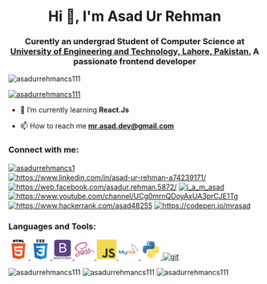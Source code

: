 
<h1 align="center">Hi 👋, I'm Asad Ur Rehman</h1>
<h3 align="center">Curently an undergrad Student of Computer Science at <a href="https://www.uet.edu.pk/">University of Engineering and Technology, Lahore, Pakistan.</a> A passionate frontend developer</h3>

<p align="left"> <img src="https://komarev.com/ghpvc/?username=asadurrehmancs111&label=Profile%20views&color=0e75b6&style=flat" alt="asadurrehmancs111" />
<p align="left"> <a href="https://github.com/ryo-ma/github-profile-trophy"><img src="https://github-profile-trophy.vercel.app/?username=asadurrehmancs111&theme=darkhub" alt="asadurrehmancs111" /></a> </p>

- 🌱 I’m currently learning **React.Js**

- 📫 How to reach me **mr.asad.dev@gmail.com**

<h3 align="left">Connect with me:</h3>
<p align="left">
<a href="https://twitter.com/asadurrehmancs1" target="blank"><img align="center" src="https://cdn.jsdelivr.net/npm/simple-icons@3.0.1/icons/twitter.svg" alt="asadurrehmancs1" height="30" width="40" /></a>
<a href="https://www.linkedin.com/in/asad-ur-rehman-a74239171/" target="blank"><img align="center" src="https://cdn.jsdelivr.net/npm/simple-icons@3.0.1/icons/linkedin.svg" alt="https://www.linkedin.com/in/asad-ur-rehman-a74239171/" height="30" width="40" /></a>
<a href="https://web.facebook.com/asadur.rehman.5872/" target="blank"><img align="center" src="https://cdn.jsdelivr.net/npm/simple-icons@3.0.1/icons/facebook.svg" alt="https://web.facebook.com/asadur.rehman.5872/" height="30" width="40" /></a>
<a href="https://instagram.com/i_a_m_asad" target="blank"><img align="center" src="https://cdn.jsdelivr.net/npm/simple-icons@3.0.1/icons/instagram.svg" alt="i_a_m_asad" height="30" width="40" /></a>
<a href="https://www.youtube.com/channel/UCg0mrnQDoyAxUA3prCJE1Tg" target="_blank"><img align="center" src="https://cdn.jsdelivr.net/npm/simple-icons@3.0.1/icons/youtube.svg" alt="https://www.youtube.com/channel/UCg0mrnQDoyAxUA3prCJE1Tg" height="30" width="40" /></a>
<a href="https://www.hackerrank.com/asad48255" target="blank"><img align="center" src="https://cdn.jsdelivr.net/npm/simple-icons@3.0.1/icons/hackerrank.svg" alt="https://www.hackerrank.com/asad48255" height="30" width="40" /></a>
<a href="https://codepen.io/mrasad" target="blank"><img align="center" src="https://cdn.jsdelivr.net/npm/simple-icons@3.0.1/icons/codepen.svg" alt="https://codepen.io/mrasad" height="30" width="40" /></a>
</p>

<h3 align="left">Languages and Tools:</h3>
<p align="left"> <a href="https://www.w3.org/html/" target="_blank"> <img src="https://raw.githubusercontent.com/devicons/devicon/master/icons/html5/html5-original-wordmark.svg" alt="html5" width="40" height="40"/> </a> <a href="https://www.w3schools.com/css/" target="_blank"> <img src="https://raw.githubusercontent.com/devicons/devicon/master/icons/css3/css3-original-wordmark.svg" alt="css3" width="40" height="40"/> </a><a href="https://getbootstrap.com" target="_blank"> <img src="https://raw.githubusercontent.com/devicons/devicon/master/icons/bootstrap/bootstrap-plain-wordmark.svg" alt="bootstrap" width="40" height="40"/> </a>
<a href="https://sass-lang.com" target="_blank"> <img src="https://raw.githubusercontent.com/devicons/devicon/master/icons/sass/sass-original.svg" alt="sass" width="40" height="40"/> </a> <a href="https://developer.mozilla.org/en-US/docs/Web/JavaScript" target="_blank"> <img src="https://raw.githubusercontent.com/devicons/devicon/master/icons/javascript/javascript-original.svg" alt="javascript" width="40" height="40"/> </a> <a href="https://www.mysql.com/" target="_blank"> <img src="https://raw.githubusercontent.com/devicons/devicon/master/icons/mysql/mysql-original-wordmark.svg" alt="mysql" width="40" height="40"/> </a> <a href="https://www.python.org" target="_blank">  <img src="https://raw.githubusercontent.com/devicons/devicon/master/icons/python/python-original.svg" alt="python" width="40" height="40"/> </a> <a href="https://git-scm.com/" target="_blank"> <img src="https://www.vectorlogo.zone/logos/git-scm/git-scm-icon.svg" alt="git" width="40" height="40"/> </a> </p>
<p>
  <img  src="https://github-readme-stats.vercel.app/api?username=asadurrehmancs111&show_icons=true&locale=en&theme=vision-friendly-dark" alt="asadurrehmancs111" />
  <img src="https://github-readme-stats.vercel.app/api/top-langs?username=asadurrehmancs111&show_icons=true&locale=en&langs_count=8" alt="asadurrehmancs111" />
  <img  src="https://github-readme-streak-stats.herokuapp.com/?user=asadurrehmancs111&" alt="asadurrehmancs111" />
</p>


